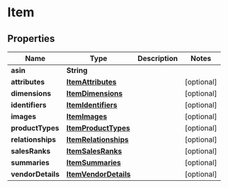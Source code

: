 
# Item

## Properties
Name | Type | Description | Notes
------------ | ------------- | ------------- | -------------
**asin** | **String** |  | 
**attributes** | [**ItemAttributes**](ItemAttributes.md) |  |  [optional]
**dimensions** | [**ItemDimensions**](ItemDimensions.md) |  |  [optional]
**identifiers** | [**ItemIdentifiers**](ItemIdentifiers.md) |  |  [optional]
**images** | [**ItemImages**](ItemImages.md) |  |  [optional]
**productTypes** | [**ItemProductTypes**](ItemProductTypes.md) |  |  [optional]
**relationships** | [**ItemRelationships**](ItemRelationships.md) |  |  [optional]
**salesRanks** | [**ItemSalesRanks**](ItemSalesRanks.md) |  |  [optional]
**summaries** | [**ItemSummaries**](ItemSummaries.md) |  |  [optional]
**vendorDetails** | [**ItemVendorDetails**](ItemVendorDetails.md) |  |  [optional]



